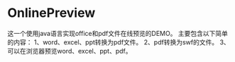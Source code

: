 # OnlinePreview
这一个使用java语言实现office和pdf文件在线预览的DEMO。
主要包含以下简单的内容：
	1、word、excel、ppt转换为pdf文件。
	2、pdf转换为swf的文件。
	3、可以在浏览器预览word、excel、ppt、pdf。
	
